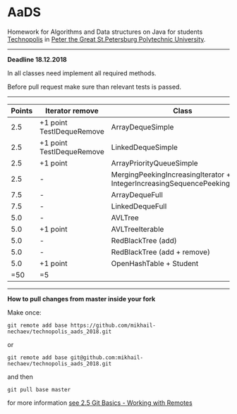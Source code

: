 # AaDS

Homework for Algorithms and Data structures on Java for students [Technopolis](https://polis.mail.ru/pages/index/) in [Peter the Great St.Petersburg Polytechnic University](https://english.spbstu.ru).

---
**Deadline 18.12.2018**

In all classes need implement all required methods.

Before pull request make sure than relevant tests is passed.

---
| Points | Iterator remove | Class | Test |
| ------ |-----------------| ----- | ---- |
| 2.5    | +1 point TestIDequeRemove | ArrayDequeSimple | TestIDeque
| 2.5    | +1 point TestIDequeRemove | LinkedDequeSimple | TestIDeque
| 2.5    | +1 point        | ArrayPriorityQueueSimple | TestIPriorityQueue
| 2.5    | -               | MergingPeekingIncreasingIterator + IntegerIncreasingSequencePeekingIterator | TestIntegerIncreasingSequencePeekingIterator + TestMergingPeekingIncreasingIterator 
| 7.5    | -               | ArrayDequeFull | TestIDeque + TestFullDeque
| 7.5    | -               | LinkedDequeFull | TestIDeque + TestFullDeque
| 5.0    | -               | AVLTree | --
| 5.0    | +1 point        | AVLTreeIterable | --
| 5.0    | -               | RedBlackTree (add) | --
| 5.0    | -               | RedBlackTree (add + remove) | --
| 5.0    | +1 point        | OpenHashTable + Student | -- |
| =50    | =5 | |

---
**How to pull changes from master inside your fork**

Make once:

`git remote add base https://github.com/mikhail-nechaev/technopolis_aads_2018.git`

or

`git remote add base git@github.com:mikhail-nechaev/technopolis_aads_2018.git`
 
and then

`git pull base master`

for more information [see 2.5 Git Basics - Working with Remotes](https://git-scm.com/book/en/v2/Git-Basics-Working-with-Remotes)